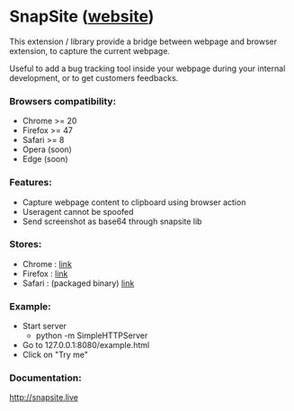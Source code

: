 # SnapSite ([website](http://snapsite.live/))

This extension / library provide a bridge between webpage and browser extension, to capture the current webpage.

Useful to add a bug tracking tool inside your webpage during your internal development, or to get customers feedbacks.

### Browsers compatibility:
- Chrome  >= 20
- Firefox >= 47
- Safari  >= 8
- Opera  (soon)
- Edge   (soon)

### Features:
- Capture webpage content to clipboard using browser action
- Useragent cannot be spoofed
- Send screenshot as base64 through snapsite lib

### Stores:
- Chrome  : [link](https://chrome.google.com/webstore/detail/snapsite/fkockbmpmgpelkjfnelaifdniigigmkp)
- Firefox : [link](https://addons.mozilla.org/fr/firefox/addon/snapsite/)
- Safari  : (packaged binary) [link](http://snapsite.live/download/safari/snapsite.safariextz#0.1)

### Example:
 - Start server
    - python -m SimpleHTTPServer
 - Go to 127.0.0.1:8080/example.html
 - Click on "Try me"

### Documentation:
http://snapsite.live

